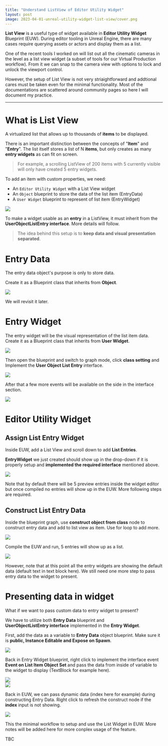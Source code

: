 ```yaml
---
title: "Understand ListView of Editor Utility Widget"
layout: post
image: 2023-04-01-unreal-utility-widget-list-view/cover.png
---
```


<!-- <img src="{{ site.url }}/images\2023-04-01-unreal-utility-widget-list-view\cover.png" style="display:block; margin:auto;"> -->

**List View** is a useful type of widget available in **Editor Utility Widget** Blueprint (EUW). During editor tooling in Unreal Engine, there are many cases require querying assets or actors and display them as a list. 

One of the recent tools I worked on will list out all the cinematic cameras in the level as a list view widget (a subset of tools for our Virtual Production workflow). From it we can snap to the camera view with options to lock and unlock the viewport control. 

However, the setup of List View is not very striaightforward and addtional cares must be taken even for the minimal functionality. Most of the documentations are scattered around community pages so here I will document my practice.

---

# What is List View

A virtualized list that allows up to thousands of **items** to be displayed.

There is an important distinction between the concepts of "**Item**" and "**Entry**". The list itself stores a list of N **items**, but only creates as many **entry widgets** as can fit on screen.

> For example, a scrolling ListView of 200 items with 5 currently visible will only have created 5 entry widgets.

To add an item with custom properties, we need:

- An ```Editor Utility Widget``` with a List View widget
- An ```Object``` blueprint to store the data of the list item (EntryData)
- A ```User Widget``` blueprint to represent of list item (EntryWidget)

<img src="{{ site.url }}/images\2023-04-01-unreal-utility-widget-list-view\Screenshot_4.png" style="display:block; margin:auto;">

To make a widget usable as an **entry** in a ListView, it must inherit from the **UserObjectListEntry interface**. More details will follow.

> The idea behind this setup is to **keep data and visual presentation separated**.

# Entry Data

The entry data object's purpose is only to store data. 

Create it as a Blueprint class that inherits from **Object**.

<img src="{{ site.url }}/images\2023-04-01-unreal-utility-widget-list-view\Screenshot_5_0.png" style="display:block; margin:auto;">

We will revisit it later.

# Entry Widget

The entry widget will be the visual representation of the list item data. Create it as a Blueprint class that inherits from **User Widget**.

<img src="{{ site.url }}/images\2023-04-01-unreal-utility-widget-list-view\Screenshot_5.png" style="display:block; margin:auto;">

Then open the blueprint and switch to graph mode, click **class setting** and Implement the **User Object List Entry** interface.

<img src="{{ site.url }}/images\2023-04-01-unreal-utility-widget-list-view\Screenshot_3.png" style="display:block; margin:auto;">

After that a few more events will be available on the side in the interface section.

<img src="{{ site.url }}/images\2023-04-01-unreal-utility-widget-list-view\Screenshot_7.png" style="display:block; margin:auto;">

# Editor Utility Widget

## Assign List Entry Widget

Inside EUW, add a List View and scroll down to add **List Entries**.

**EntryWidget** we just created should show up in the drop-down if it is properly setup and **implemented the required interface** mentioned above.

<img src="{{ site.url }}/images\2023-04-01-unreal-utility-widget-list-view\Screenshot_9.png" style="display:block; margin:auto;">

Note that by default there will be 5 preview entries inside the widget editor but once compiled no entries will show up in the EUW. More following steps are required.

## Construct List Entry Data

Inside the blueprint graph, use **construct object from class** node to construct entry data and add to list view as item. Use for loop to add more.

<img src="{{ site.url }}/images\2023-04-01-unreal-utility-widget-list-view\Screenshot_12_1.png" style="display:block; margin:auto;">

Compile the EUW and run, 5 entries will show up as a list.

<img src="{{ site.url }}/images\2023-04-01-unreal-utility-widget-list-view\Screenshot_14.png" style="display:block; margin:auto;">

However, note that at this point all the entry widgets are showing the default data (default text in text block here). We still need one more step to pass entry data to the widget to present.

# Presenting data in widget

What if we want to pass custom data to entry widget to present?

We have to utilize both **Entry Data** blueprint and  
**UserObjectListEntry interface** implemented in the **Entry Widget**.

First, add the data as a variable to **Entry Data** object blueprint. Make sure it is **public, Instance Editable and Expose on Spawn**.

<img src="{{ site.url }}/images\2023-04-01-unreal-utility-widget-list-view\Screenshot_10.png" style="display:block; margin:auto;">

Back in Entry Widget blueprint, right click to implement the interface event **Event on List Item Object Set** and pass the data from inside of variable to the widget to display (TextBlock for example here).

<img src="{{ site.url }}/images\2023-04-01-unreal-utility-widget-list-view\Screenshot_8.png" style="display:block; margin:auto;">

<img src="{{ site.url }}/images\2023-04-01-unreal-utility-widget-list-view\Screenshot_11.png" style="display:block; margin:auto;">

Back in EUW, we can pass dynamic data (index here for example) during constructing Entry Data. Right click to refresh the construct node if the **index** input is not showing.

<img src="{{ site.url }}/images\2023-04-01-unreal-utility-widget-list-view\Screenshot_13.png" style="display:block; margin:auto;">

This the minimal workflow to setup and use the List Widget in EUW. More notes will be added here for more conplex usage of the feature.

TBC